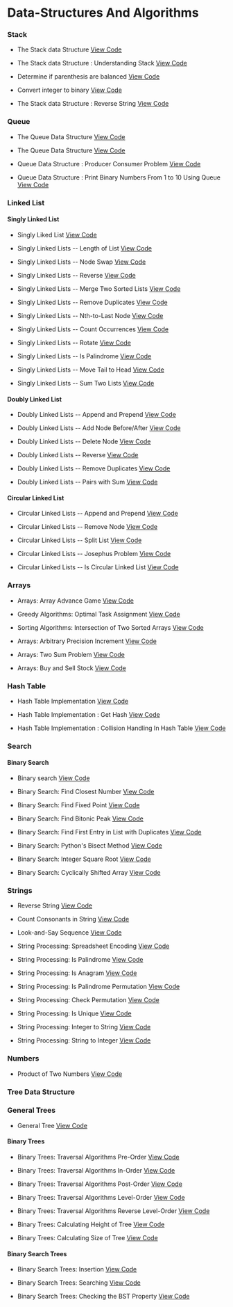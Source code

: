 # Data-Structures And Algorithms

### Stack

* The Stack data Structure [View Code](./Stack/01_stack_DS.py)

* The Stack data Structure : Understanding Stack [View Code](./Stack/02_stack_DS.ipynb)

* Determine if parenthesis are balanced [View Code](./Stack/03_stack_balance_paran.py)

* Convert integer to binary [View Code](./Stack/04_stack_divide_by_two.py)

* The Stack data Structure : Reverse String [View Code](./Stack/05_stack_reverse_string.py)


### Queue

* The Queue Data Structure [View Code](./Queue/01_queue.ipynb)

* The Queue Data Structure [View Code](./Queue/02_queue_data_structure.py)

* Queue Data Structure : Producer Consumer Problem [View Code](./Queue/03_queue_producer_consumer.py)

* Queue Data Structure : Print Binary Numbers From 1 to 10 Using Queue [View Code](./Queue/04_queue_print_binary_number.py)


### Linked List

#### Singly Linked List

* Singly Liked List [View Code](./Linked%20List/Singly%20Linked%20List/01_singly_linked_list.py)

* Singly Linked Lists -- Length of List [View Code](./Linked%20List/Singly%20Linked%20List/02_singlyLL_length_of_list.py)

* Singly Linked Lists -- Node Swap [View Code](./Linked%20List/Singly%20Linked%20List/03_singlyLL_swap_nodes.py)

* Singly Linked Lists -- Reverse [View Code](./Linked%20List/Singly%20Linked%20List/04_singlyLL_reverse_list.py)
    
* Singly Linked Lists -- Merge Two Sorted Lists [View Code](./Linked%20List/Singly%20Linked%20List/05_singlyLL_merge.py)

* Singly Linked Lists -- Remove Duplicates [View Code](./Linked%20List/Singly%20Linked%20List/06_singlyLL_remove_dup.py)

* Singly Linked Lists -- Nth-to-Last Node [View Code](./Linked%20List/Singly%20Linked%20List/07_singlyLL_nth_to_last.py)

* Singly Linked Lists -- Count Occurrences [View Code](./Linked%20List/Singly%20Linked%20List/08_singlyLL_count_occurences.py)

* Singly Linked Lists -- Rotate [View Code](./Linked%20List/Singly%20Linked%20List/09_singlyLL_rotate.py)

* Singly Linked Lists -- Is Palindrome [View Code](./Linked%20List/Singly%20Linked%20List/10_singlyLL_is_palindrome.py)

* Singly Linked Lists -- Move Tail to Head [View Code](./Linked%20List/Singly%20Linked%20List/11_singyLL_move_tail_to_head.py)

* Singly Linked Lists -- Sum Two Lists [View Code](./Linked%20List/Singly%20Linked%20List/12_singlyLL_sum_two_lists.py)

#### Doubly Linked List

* Doubly Linked Lists -- Append and Prepend [View Code](./Linked%20List/Doubly%20Linked%20List/01_doubly_linked_list.py)

* Doubly Linked Lists -- Add Node Before/After [View Code](./Linked%20List/Doubly%20Linked%20List/02_soublyLL_add_before_after.py)

* Doubly Linked Lists -- Delete Node [View Code](./Linked%20List/Doubly%20Linked%20List/03_doublyLL_delete%20node.py)

* Doubly Linked Lists -- Reverse [View Code](./Linked%20List/Doubly%20Linked%20List/04_doublyLL_reverse.py)

* Doubly Linked Lists -- Remove Duplicates [View Code](./Linked%20List/Doubly%20Linked%20List/05_doublyLL_remove_duplicates.py)

* Doubly Linked Lists -- Pairs with Sum [View Code](./Linked%20List/Doubly%20Linked%20List/06_doublyLL_pairs_with_sum.py)

#### Circular Linked List

* Circular Linked Lists -- Append and Prepend [View Code](./Linked%20List/Circular%20Linked%20List/01_circular_linked_list.py)

* Circular Linked Lists -- Remove Node [View Code](./Linked%20List/Circular%20Linked%20List/02_circularLL_remove_node.py)

* Circular Linked Lists -- Split List [View Code](./Linked%20List/Circular%20Linked%20List/03_circularLL_split_list.py)

* Circular Linked Lists -- Josephus Problem [View Code](./Linked%20List/Circular%20Linked%20List/04_circularLL_josephus.py)

* Circular Linked Lists -- Is Circular Linked List [View Code](./Linked%20List/Circular%20Linked%20List/05_circularLL_is_circularLL.py)


### Arrays

* Arrays: Array Advance Game [View Code](./Arrays/07_array_advance_game.py)

* Greedy Algorithms: Optimal Task Assignment [View Code](./Arrays/01_optimal_task_assignment.py)

* Sorting Algorithms: Intersection of Two Sorted Arrays [View Code](./Arrays/02_intersect_sorted_array.py)

* Arrays: Arbitrary Precision Increment [View Code](./Arrays/08_arbitrary_precision_increment.py)

* Arrays: Two Sum Problem [View Code](./Arrays/10_two_sum_problem.py)

* Arrays: Buy and Sell Stock [View Code](./Arrays/11_buy_and_sell_stock.py)


### Hash Table

* Hash Table Implementation [View Code](./Hash%20Table/01_hash_table_implementation.ipynb)

* Hash Table Implementation : Get Hash [View Code](./Hash%20Table/02_hash_table_get_hash.ipynb)

* Hash Table Implementation : Collision Handling In Hash Table [View Code](./Hash%20Table/03_collision_Handling_In_hash_table.ipynb)


### Search

#### Binary Search

* Binary search [View Code](./Search/01_Binary_Search.py)

* Binary Search: Find Closest Number [View Code](./Search/02_binary_search_find_closest.py)

* Binary Search: Find Fixed Point [View Code](./Search/03_binary_search_find_fixed_point.py)

* Binary Search: Find Bitonic Peak [View Code](./Search/04_binary%20search_find_bitonic_peak.py)

* Binary Search: Find First Entry in List with Duplicates [View Code](./Search/05_binary%20search_find_first_dup_entry.py)

* Binary Search: Python's Bisect Method [View Code](./Search/06_binary_search_bisect_method.py)

* Binary Search: Integer Square Root [View Code](./Search/07_binary_search_integer_square_root.py)

* Binary Search: Cyclically Shifted Array [View Code](./Search/08_binary_search_cyclically_shifted.py)


### Strings

* Reverse String [View Code](./Strings/01_reverse_string.py)

* Count Consonants in String [View Code](./Strings/02_Count_Consonants_in_String.py)

* Look-and-Say Sequence [View Code](./Strings/03_look_n_say_sequence.py)

* String Processing: Spreadsheet Encoding [View Code](./Strings/04_spreadsheet_encoding.py)

* String Processing: Is Palindrome [View Code](./Strings/05_is_palindrome.py)

* String Processing: Is Anagram [View Code](./Strings/06_is_anagram.py)

* String Processing: Is Palindrome Permutation [View Code](./Strings/07_is_palindrome_permutation.py)

* String Processing: Check Permutation [View Code](./Strings/08_is_permutation.py)

* String Processing: Is Unique [View Code](./Strings/09_is_unique.py)

* String Processing: Integer to String [View Code](./Strings/10_integer_to_string.py)

* String Processing: String to Integer [View Code](./Strings/11_string_to_integer.py)


### Numbers

* Product of Two Numbers [View Code](./Numbers/01_Product_of_Two_Numbers.py)


### Tree Data Structure

### General Trees

* General Tree [View Code](./Trees/General%20Tree/01_general_tree.py)


#### Binary Trees

* Binary Trees: Traversal Algorithms Pre-Order [View Code](./Trees/Binary%20Tree/01_binary_tree_traversal_preorder.py)

* Binary Trees: Traversal Algorithms In-Order [View Code](./Trees/Binary%20Tree/02_binary_tree_traversal_inorder.py)

* Binary Trees: Traversal Algorithms Post-Order [View Code](./Trees/Binary%20Tree/03_binary_tree_traversal_postorder.py)

* Binary Trees: Traversal Algorithms Level-Order [View Code](./Trees/Binary%20Tree/04_binary_tree_traversal_levelorder.py)

* Binary Trees: Traversal Algorithms Reverse Level-Order [View Code](./Trees/Binary%20Tree/05_binary_tree_traversal_reverse_levelorder.py)

* Binary Trees: Calculating Height of Tree [View Code](./Trees/Binary%20Tree/06_binary_tree_calculating_height_of_tree.py)

* Binary Trees: Calculating Size of Tree [View Code](./Trees/Binary%20Tree/07_binary_tree_calculating_size_of_tree.py)

#### Binary Search Trees

* Binary Search Trees: Insertion [View Code](./Trees/Binary%20Search%20Tree/01_binary_search_tree_insertion.py)

* Binary Search Trees: Searching [View Code](./Trees/Binary%20Search%20Tree/02_binary_search_tree_searching.py)

* Binary Search Trees: Checking the BST Property [View Code](./Trees/Binary%20Search%20Tree/03_binary_search_tree_checking.py)






